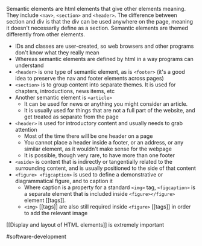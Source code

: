 Semantic elements are html elements that give other elements meaning. They include `<nav>`, `<section>` and `<header>`. The difference between section and div is that the div can be used anywhere on the page, meaning it doesn't necessarily define as a section. Semantic elements are themed differently from other elements.
- IDs and classes are user-created, so web browsers and other programs don't know what they really mean
- Whereas semantic elements are defined by html in a way programs can understand
- `<header>` is one type of semantic element, as is `<footer>`
(it's a good idea to preserve the nav and footer elements across pages)
- `<section>` is to group content into separate themes. It is used for chapters, introductions, news items, etc
- Another semantic element is `<article>`
	- It can be used for news or anything you might consider an article.
	- It is usually used for things that are not a full part of the website, and get treated as separate from the page
- `<header>` is used for introductory content and usually needs to grab attention
	- Most of the time there will be one header on a page
	- You cannot place a header inside a footer, or an address, or any similar element, as it wouldn't make sense for the webpage
	- It is possible, though very rare, to have more than one footer
- `<aside>` is content that is indirectly or tangentially related to the surrounding content, and is usually positioned to the side of that content
- `<figure> <figcaption>` is used to define a demonstrative or diagrammatical figure, and to caption it
	- Where caption is a property for a standard `<img>` tag, `<figcaption>` is a separate element that is included inside `<figure></figure>` element [[tags]].
	- `<img>` [[tags]] are also still required inside `<figure>` [[tags]] in order to add the relevant image


[[Display and layout of HTML elements]] is extremely important

#software-development 